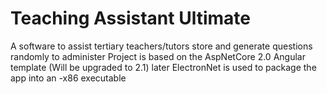 # Teaching Assistant Ultimate
A software to assist tertiary teachers/tutors store and generate questions randomly to administer
Project is based on the AspNetCore 2.0 Angular template (Will be upgraded to 2.1) later
ElectronNet is used to package the app into an -x86 executable

